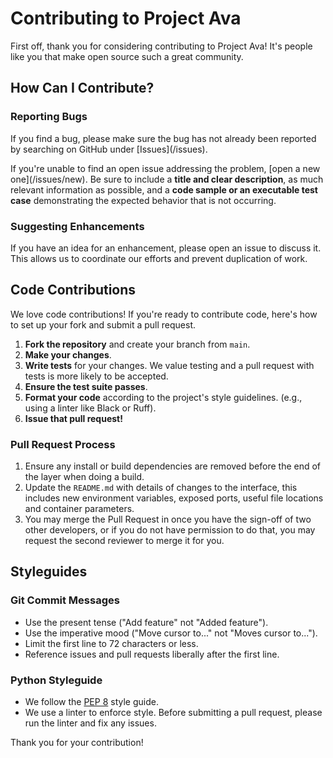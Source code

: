 # Contributing to Project Ava

First off, thank you for considering contributing to Project Ava! It's people like you that make open source such a great community.

## How Can I Contribute?

### Reporting Bugs

If you find a bug, please make sure the bug has not already been reported by searching on GitHub under [Issues](<repository-url>/issues).

If you're unable to find an open issue addressing the problem, [open a new one](<repository-url>/issues/new). Be sure to include a **title and clear description**, as much relevant information as possible, and a **code sample or an executable test case** demonstrating the expected behavior that is not occurring.

### Suggesting Enhancements

If you have an idea for an enhancement, please open an issue to discuss it. This allows us to coordinate our efforts and prevent duplication of work.

## Code Contributions

We love code contributions! If you're ready to contribute code, here's how to set up your fork and submit a pull request.

1.  **Fork the repository** and create your branch from `main`.
2.  **Make your changes**.
3.  **Write tests** for your changes. We value testing and a pull request with tests is more likely to be accepted.
4.  **Ensure the test suite passes**.
5.  **Format your code** according to the project's style guidelines. (e.g., using a linter like Black or Ruff).
6.  **Issue that pull request!**

### Pull Request Process

1.  Ensure any install or build dependencies are removed before the end of the layer when doing a build.
2.  Update the `README.md` with details of changes to the interface, this includes new environment variables, exposed ports, useful file locations and container parameters.
3.  You may merge the Pull Request in once you have the sign-off of two other developers, or if you do not have permission to do that, you may request the second reviewer to merge it for you.

## Styleguides

### Git Commit Messages

-   Use the present tense ("Add feature" not "Added feature").
-   Use the imperative mood ("Move cursor to..." not "Moves cursor to...").
-   Limit the first line to 72 characters or less.
-   Reference issues and pull requests liberally after the first line.

### Python Styleguide

-   We follow the [PEP 8](https://www.python.org/dev/peps/pep-0008/) style guide.
-   We use a linter to enforce style. Before submitting a pull request, please run the linter and fix any issues.

Thank you for your contribution!

